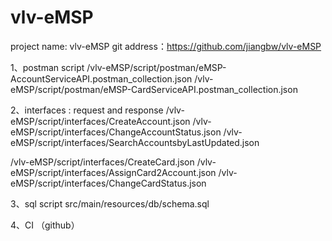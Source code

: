# vlv-eMSP
project name: vlv-eMSP
git address：https://github.com/jiangbw/vlv-eMSP

1、postman script
/vlv-eMSP/script/postman/eMSP-AccountServiceAPI.postman_collection.json
/vlv-eMSP/script/postman/eMSP-CardServiceAPI.postman_collection.json

2、interfaces : request and response
/vlv-eMSP/script/interfaces/CreateAccount.json
/vlv-eMSP/script/interfaces/ChangeAccountStatus.json
/vlv-eMSP/script/interfaces/SearchAccountsbyLastUpdated.json

/vlv-eMSP/script/interfaces/CreateCard.json
/vlv-eMSP/script/interfaces/AssignCard2Account.json
/vlv-eMSP/script/interfaces/ChangeCardStatus.json

3、sql script
src/main/resources/db/schema.sql

4、CI （github）

